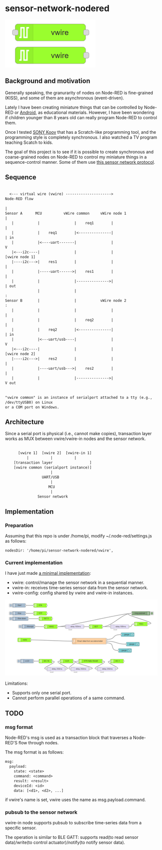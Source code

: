 # sensor-network-nodered

![vwire](./doc/vwire.png)

## Background and motivation

Generally speaking, the granurarity of nodes on Node-RED is fine-grained (KISS), and some of them are asynchronous (event-driven).

Lately I have been creating miniature things that can be controlled by Node-RED or [Android](https://github.com/araobp/sensor-network-android), as educational materials. However, I have been wondering if children younger than 8 years old can really program Node-RED to control them.

Once I tested [SONY Koov](https://www.sony.com/koov) that has a Scratch-like programming tool, and the programming style is completely synchronous. I also watched a TV program teaching Scatch to kids.

The goal of this project is to see if it is possible to create synchronous and coarse-grained nodes on Node-RED to control my miniature things in a sequence-control manner. Some of them use [this sensor network protocol](https://github.com/araobp/sensor-network).

## Sequence

```

  <--- virtual wire (vwire) --------------------->                Node-RED flow
                                                                        |
Sensor A      MCU          vWire common     vWire node 1                |
   |           |                |    req1        |                      |
   |           |    req1        |<---------------|                      | in
   |           |<----uart-------|                |                      V
   |<---i2c----|                |                |               [vwire node 1]
   |----i2c--->|    res1        |                |                      |
   |           |-----uart------>|    res1        |                      |
   |           |                |--------------->|                      | out
               |                |                                       :
Sensor B       |                |           vWire node 2                :
   |           |                |                |                      |
   |           |                |    req2        |                      |
   |           |    req2        |<---------------|                      | in
   |           |<---uart/usb----|                |                      V
   |<---i2c----|                |                |               [vwire node 2]
   |----i2c--->|    res2        |                |                      |
   |           |----uart/usb--->|    res2        |                      |
   |           |                |--------------->|                      V out


"vwire common" is an instance of serialport attached to a tty (e.g., /dev/ttyUSB0) on Linux
or a COM port on Windows.

```

## Architecture

Since a serial port is physical (i.e., cannot make copies), transaction layer works as MUX between vwire/vwire-in nodes and the sensor network.

```

      [vwire 1]  [vwire 2]  [vwire-in 1]
          |          |          |
    [transaction layer                 ]
    [vwire common (serialport instance)]
                     |
                 UART/USB
                     |
                    MCU
                     |
               Sensor network
```

## Implementation

### Preparation

Assuming that this repo is under /home/pi, modify ~/.node-red/settings.js as follows:

```
nodesDir: '/home/pi/sensor-network-nodered/vwire',
```

### Current implementation

I have just made [a minimal implementation](./vwire):
- vwire: control/manage the sensor network in a sequential manner.
- vwire-in: receives time-series sensor data from the sensor network.
- vwire-config: config shared by vwire and vwire-in instances.

![nodered](./doc/flow.png)

Limitations:
- Supports only one serial port.
- Cannot perform parallel operations of a same command.

## TODO

### msg format

Node-RED's msg is used as a transaction block that traverses a Node-RED'S flow through nodes.

The msg format is as follows:
```
msg:
  payload:
    state: <state>
    command: <command>
    result: <result>
    deviceId: <id>
    data: [<d1>, <d2>, ...]
```

if vwire's name is set, vwire uses the name as msg.payload.command.

### pubsub to the sensor network

vwire-in node supports pubsub to subscribe time-series data from a specific sensor.

The operation is similar to BLE GATT: supports read(to read sensor data)/write(to control actuator)/notify(to notify sensor data).

